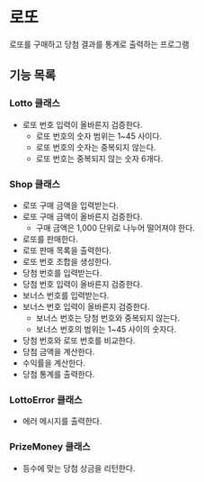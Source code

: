 # 로또
로또를 구매하고 당첨 결과를 통계로 출력하는 프로그램

## 기능 목록
### Lotto 클래스
- 로또 번호 입력이 올바른지 검증한다.
  - 로또 번호의 숫자 범위는 1~45 사이다.
  - 로또 번호의 숫자는 중복되지 않는다.
  - 로또 번호는 중복되지 않는 숫자 6개다.

### Shop 클래스
- 로또 구매 금액을 입력받는다.
- 로또 구매 금액이 올바른지 검증한다.
  - 구매 금액은 1,000 단위로 나누어 떨어져야 한다.
- 로또를 판매한다.
- 로또 판매 목록을 출력한다.
- 로또 번호 조합을 생성한다.
- 당첨 번호를 입력받는다.
- 당첨 번호 입력이 올바른지 검증한다.
- 보너스 번호를 입력받는다.
- 보너스 번호 입력이 올바른지 검증한다.
  - 보너스 번호는 당첨 번호와 중복되지 않는다.
  - 보너스 번호의 범위는 1~45 사이의 숫자다.
- 당첨 번호와 로또 번호를 비교한다.
- 당첨 금액을 계산한다.
- 수익률을 계산한다.
- 당첨 통계를 출력한다.



### LottoError 클래스
- 에러 메시지를 출력한다.

### PrizeMoney 클래스
- 등수에 맞는 당첨 상금을 리턴한다.